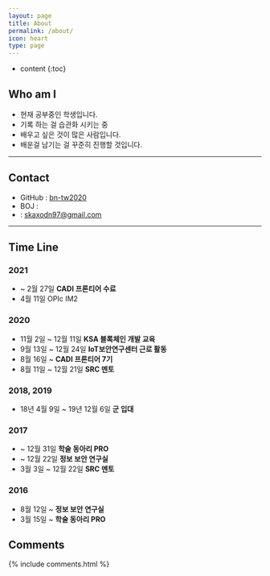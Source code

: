 ```yaml
---
layout: page
title: About
permalink: /about/
icon: heart
type: page
---
```


* content
{:toc}

## Who am I

-   현재 공부중인 학생입니다.
-   기록 하는 걸 습관화 시키는 중
-   배우고 싶은 것이 많은 사람입니다.
-   배운걸 남기는 걸 꾸준히 진행할 것입니다.

---

## Contact

-   GitHub : [bn-tw2020 <i class="fa fa-github" aria-hidden="true"></i>](https://github.com/bn-tw2020)
-   BOJ : [<i class="fa fa-code" aria-hidden="true"></i>](https://www.acmicpc.net/user/ap4o)
-   <i class="fa fa-envelope-o" aria-hidden="true"></i> : skaxodn97@gmail.com

---

## Time Line

### 2021
* ~ 2월 27일 **CADI 프론티어 수료**
* 4월 11일 OPIc IM2

### 2020

* 11월 2일 ~ 12월 11일 **KSA 블록체인 개발 교육**
* 9월 13일 ~ 12월 24일 **IoT보안연구센터 근로 활동**
* 8월 16일 ~ **CADI 프론티어 7기**
* 8월 11일 ~ 12월 21일 **SRC 멘토**

### 2018, 2019

* 18년 4월 9일 ~ 19년 12월 6일 **군 입대**

### 2017

* ~ 12월 31일 **학술 동아리 PRO**
* ~ 12월 22일 **정보 보안 연구실**
* 3월 3일 ~ 12월 22일 **SRC 멘토**

### 2016

* 8월 12일 ~ **정보 보안 연구실**
* 3월 15일 ~ **학술 동아리 PRO**




## Comments

{% include comments.html %}

